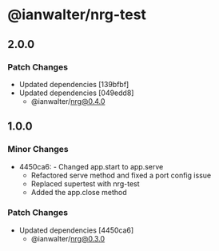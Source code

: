 # @ianwalter/nrg-test

## 2.0.0

### Patch Changes

- Updated dependencies [139bfbf]
- Updated dependencies [049edd8]
  - @ianwalter/nrg@0.4.0

## 1.0.0

### Minor Changes

- 4450ca6: - Changed app.start to app.serve
  - Refactored serve method and fixed a port config issue
  - Replaced supertest with nrg-test
  - Added the app.close method

### Patch Changes

- Updated dependencies [4450ca6]
  - @ianwalter/nrg@0.3.0
